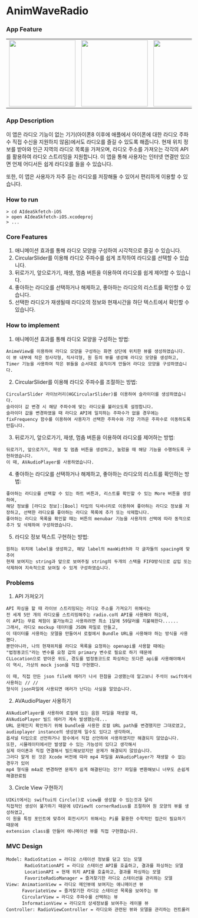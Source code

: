 # AnimWaveRadio

### App Feature

<table>
<tr>
<td>
<img src="https://user-images.githubusercontent.com/111719007/220984104-ceb9bed8-939d-4a62-8347-6d04765d4fee.gif" width="180" />
</td>
<td>
<img src="https://user-images.githubusercontent.com/111719007/220984124-5a3b7954-af92-41c4-babb-3bafc0ab6b77.gif" width="180" />
</td>
<td>
<img src="https://user-images.githubusercontent.com/111719007/220984147-13c19ed3-1fdd-4d3a-9e17-47e1aba1f53d.gif" width="180" />
</td>
<td>
<img src="https://user-images.githubusercontent.com/111719007/220984157-a10fbf26-5fac-47fa-9460-71d832c62f4e.gif" width="180" />
</td>
</tr>
</table>

### App Description

이 앱은 라디오 기능이 없는 기기(아이폰8 이후에 애플에서 아이폰에 대한 라디오 주파수 직접 수신을 지원하지 않음)에서도 라디오를 즐길 수 있도록 해줍니다. 현재 위치 정보를 받아와 인근 지역의 라디오 목록을 가져오며, 라디오 주소를 가져오는 각각의 API를 활용하여 라디오 스트리밍을 지원합니다. 이 앱을 통해 사용자는 인터넷 연결만 있으면 언제 어디서든 쉽게 라디오를 들을 수 있습니다.

또한, 이 앱은 사용자가 자주 듣는 라디오를 저장해둘 수 있어서 편리하게 이용할 수 있습니다. 

### How to run

```
> cd AIdeaSkfetch-iOS
> open AIdeaSkfetch-iOS.xcodeproj
> ...
```

### Core Features

1. 애니메이션 효과를 통해 라디오 모양을 구성하여 시각적으로 즐길 수 있습니다.
2. CircularSlider를 이용해 라디오 주파수를 쉽게 조작하여 라디오를 선택할 수 있습니다.
3. 뒤로가기, 앞으로가기, 재생, 멈춤 버튼을 이용하여 라디오를 쉽게 제어할 수 있습니다.
4. 좋아하는 라디오를 선택하거나 해제하고, 좋아하는 라디오의 리스트를 확인할 수 있습니다.
5. 선택한 라디오가 재생될때 라디오의 정보와 현재시간을 하단 텍스트에서 확인할 수 있습니다.

### How to implement

1. 애니메이션 효과를 통해 라디오 모양을 구성하는 방법:
```
AnimeView를 이용하여 라디오 모양을 구성하는 화면 상단에 위치한 뷰를 생성하였습니다.
이 뷰 내부에 작은 정사각형, 직사각형, 원 등의 뷰를 생성해 라디오 모양을 생성하고,
Timer 기능을 사용하여 작은 뷰들을 순서대로 움직이게 만들어 라디오 모양을 구성하였습니다.
```
2. CircularSlider를 이용해 라디오 주파수를 조절하는 방법:
```
CircularSlider 라이브러리(HGCircularSlider)를 이용하여 슬라이더를 생성하였습니다.
슬라이더 값 변경 시 해당 주파수에 맞는 라디오를 불러오도록 설정합니다.
슬라이더 값을 변경하였을 때 라디오 API에 일치하는 주파수가 없을 경우에는 
fixFrequency 함수를 이용하여 사용자가 선택한 주파수와 가장 가까운 주파수로 이동하도록 만듭니다.
```
3. 뒤로가기, 앞으로가기, 재생, 멈춤 버튼을 이용하여 라디오를 제어하는 방법:
```
뒤로가기, 앞으로가기, 재생 및 멈춤 버튼을 생성하고, 눌렀을 때 해당 기능을 수행하도록 구현하였습니다.
이 때, AVAudioPlayer를 사용하였습니다.
```
4. 좋아하는 라디오를 선택하거나 해제하고, 좋아하는 라디오의 리스트를 확인하는 방법:
```
좋아하는 라디오를 선택할 수 있는 하트 버튼과, 리스트를 확인할 수 있는 More 버튼을 생성하여, 
해당 정보를 [라디오 정보]:[Bool] 타입의 딕셔너리로 이용하여 좋아하는 라디오 정보를 저장하고, 선택한 라디오를 좋아하는 라디오 목록에 추가 또는 삭제합니다.
좋아하는 라디오 목록을 확인할 때는 버튼의 menubar 기능을 사용자의 선택에 따라 동적으로 추가 및 삭제하여 구성하였습니다.
```
5. 라디오 정보 텍스트 구현하는 방법:
```
원하는 위치에 label을 생성하고, 해당 label의 maxWidth와 각 글자들의 spacing에 맞추어
현재 보여지는 string과 앞으로 보여주질 string의 두개의 스택을 FIFO방식으로 삽입 또는 삭제하여 지속적으로 보여질 수 있게 구성하였습니다.
```

### Problems

1. API 가져오기
```
API 파싱을 할 때 라이브 스트리밍되는 라디오 주소를 가져오기 위해서는 
전 세계 5만 개의 라디오를 스트리밍해주는 radio.co의 API를 사용해야 하는데, 
이 API는 무료 체험이 불가능하고 사용하려면 최소 1달에 59달러를 지불해한다...... 
그래서, 라디오 mockup 데이터를 JSON 파일로 만들고, 
이 데이터를 사용하는 모델을 만들어서 로컬에서 Bundle URL을 사용해야 하는 방식을 사용했다. 
뿐만아니라, 나의 현재위치를 라디오 목록을 요청하는 openapi를 사용할 때에는 
"법정동코드"라는 변수를 요청 값의 primary 변수로 필요로 하기 때문에 
CLLocation으로 받아온 위도, 경도를 법정동코드로 파싱하는 또다른 api를 사용해야해서 
이 역시, 가상의 mock json을 직접 구현했다.

이 때, 직접 만든 json file에 에러가 나서 한참을 고생했는데 알고보니 주석이 swift에서 사용하는 // // 
형식이 json파일에 사용되면 에러가 난다는 사실을 알았습니다.
```
2. AVAudioPlayer 사용하기
```
AVAudioPlayer를 사용하여 로컬에 있는 음원 파일을 재생할 때, 
AVAudioPlayer 빌드 에러가 계속 발생했는데... 
URL 문제인지 확인하기 위해 bundle을 사용한 로컬 URL path를 변경했지만 그대로였고, 
audioplayer instance의 생성문제 일수도 있다고 생각하여, 
옵셔널 타입으로 선언하거나 함수에서 직접 선언하여 사용하였지만 해결되지 않았습니다. 
또한, 시뮬레이터에서만 발생할 수 있는 가능성이 있다고 생각해서 
실제 아이폰과 직접 연결해서 빌드해보았지만 문제가 해결되지 않았습니다. 
그러다 알게 된 것은 Xcode 버전에 따라 mp4 파일을 AVAudioPlayer가 재생할 수 없는 경우가 있어 
mp4 형식을 m4a로 변경하면 문제가 쉽게 해결된다는 것?? 파일을 변환해보니 너무도 손쉽게 해결완료됨
```
3. Circle View 구현하기
```
UIKit에서는 swiftui의 Circle()로 view를 생성할 수 있는것과 달리 
직접적인 생성이 불가하기 때문에 UIView의 cornerRadius를 조절하여 원 모양의 뷰를 생성하였고, 
이 원을 특정 포인트에 맞추어 회전시키기 위해서는 Pi를 활용한 수학적인 접근이 필요하기 때문에 
extension class를 만들어 에니메이션 뷰를 직접 구현했습니다. 
```

### MVC Design
```
Model: RadioStation = 라디오 스테이션 정보를 담고 있는 모델
       RadioStationAPI = 라디오 스테이션 API를 호출하고, 결과를 파싱하는 모델
       LocationAPI = 현재 위치 API를 호출하고, 결과를 파싱하는 모델
       FavoriteRadioManager = 즐겨찾기한 라디오 스테이션을 관리하는 모델
View: AnimationView = 라디오 메인뷰에 보여지는 애니매이션 뷰
      FavoriateView = 즐겨찾기한 라디오 스테이션 목록을 보여주는 뷰 
      CircularView = 라디오 주파수를 선택하는 뷰
      InformationView = 라디오의 상세정보를 보여주는 레이블 뷰
Controller: RadioViewController = 라디오와 관련된 뷰와 모델을 관리하는 컨트롤러
```
